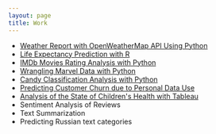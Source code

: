 ```yaml
---
layout: page
title: Work
---
```


- [Weather Report with OpenWeatherMap API Using Python](https://github.com/natacasey/Weather_Report_with_OpenWeatherMap_Using_Python)
- [Life Expectancy Prediction with R](https://github.com/natacasey/Life_Expectancy_Prediction_Project_with_R)
- [IMDb Movies Rating Analysis with Python](https://github.com/natacasey/IMDb_Movie_Rating_Analysis_with_Python)
- [Wrangling Marvel Data with Python](https://github.com/natacasey/Wrangling_Marvel_Data_with_Python)
- [Candy Classification Analysis with Python](https://github.com/natacasey/Candy_Classification_with_Python)
- [Predicting Customer Churn due to Personal Data Use](https://github.com/natacasey/Customer_Churn_Prediction_with_Python)
- [Analysis of the State of Children's Health with Tableau](https://github.com/natacasey/Health_of_Children_of_the_World_with_Tableau)
- Sentiment Analysis of Reviews
- Text Summarization
- Predicting Russian text categories
